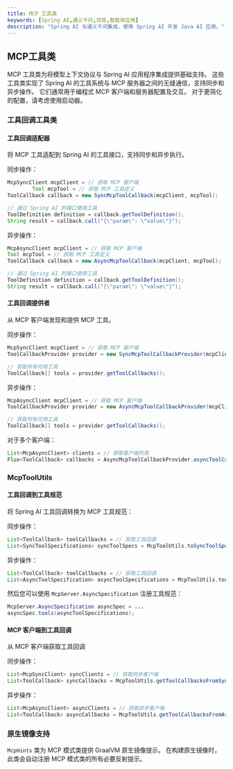 ```yaml
---
title: MCP 工具类
keywords: [Spring AI,通义千问,百炼,智能体应用]
description: "Spring AI 与通义千问集成，使用 Spring AI 开发 Java AI 应用。"
---
```


## MCP工具类

MCP 工具类为将模型上下文协议与 Spring AI 应用程序集成提供基础支持。 这些工具类实现了 Spring AI 的工具系统与 MCP 服务器之间的无缝通信，支持同步和异步操作。 它们通常用于编程式 MCP 客户端和服务器配置及交互。 对于更简化的配置，请考虑使用启动器。

### 工具回调工具类

#### 工具回调适配器

将 MCP 工具适配到 Spring AI 的工具接口，支持同步和异步执行。

同步操作：

```java
McpSyncClient mcpClient = // 获取 MCP 客户端
        Tool mcpTool = // 获取 MCP 工具定义
ToolCallback callback = new SyncMcpToolCallback(mcpClient, mcpTool);

// 通过 Spring AI 的接口使用工具
ToolDefinition definition = callback.getToolDefinition();
String result = callback.call("{\"param\": \"value\"}");
```

异步操作：

```java
McpAsyncClient mcpClient = // 获取 MCP 客户端
Tool mcpTool = // 获取 MCP 工具定义
ToolCallback callback = new AsyncMcpToolCallback(mcpClient, mcpTool);

// 通过 Spring AI 的接口使用工具
ToolDefinition definition = callback.getToolDefinition();
String result = callback.call("{\"param\": \"value\"}");
```

#### 工具回调提供者

从 MCP 客户端发现和提供 MCP 工具。

同步操作：

```java
McpSyncClient mcpClient = // 获取 MCP 客户端
ToolCallbackProvider provider = new SyncMcpToolCallbackProvider(mcpClient);

// 获取所有可用工具
ToolCallback[] tools = provider.getToolCallbacks();
```

异步操作：

```java
McpAsyncClient mcpClient = // 获取 MCP 客户端
ToolCallbackProvider provider = new AsyncMcpToolCallbackProvider(mcpClient);

// 获取所有可用工具
ToolCallback[] tools = provider.getToolCallbacks();
```

对于多个客户端：

```java
List<McpAsyncClient> clients = // 获取客户端列表
Flux<ToolCallback> callbacks = AsyncMcpToolCallbackProvider.asyncToolCallbacks(clients);
```

### McpToolUtils

#### 工具回调到工具规范

将 Spring AI 工具回调转换为 MCP 工具规范：

同步操作：

```java
List<ToolCallback> toolCallbacks = // 获取工具回调
List<SyncToolSpecifications> syncToolSpecs = McpToolUtils.toSyncToolSpecifications(toolCallbacks);
```

异步操作：

```java
List<ToolCallback> toolCallbacks = // 获取工具回调
List<AsyncToolSpecification> asyncToolSpecifications = McpToolUtils.toAsyncToolSpecifications(toolCallbacks);
```

然后您可以使用 `McpServer.AsyncSpecification` 注册工具规范：

```java
McpServer.AsyncSpecification asyncSpec = ...
asyncSpec.tools(asyncToolSpecifications);
```

#### MCP 客户端到工具回调

从 MCP 客户端获取工具回调

同步操作：

```java
List<McpSyncClient> syncClients = // 获取同步客户端
List<ToolCallback> syncCallbacks = McpToolUtils.getToolCallbacksFromSyncClients(syncClients);
```

异步操作：

```java
List<McpAsyncClient> asyncClients = // 获取异步客户端
List<ToolCallback> asyncCallbacks = McpToolUtils.getToolCallbacksFromAsyncClients(asyncClients);
```

### 原生镜像支持

`McpHints` 类为 MCP 模式类提供 GraalVM 原生镜像提示。 在构建原生镜像时，此类会自动注册 MCP 模式类的所有必要反射提示。

